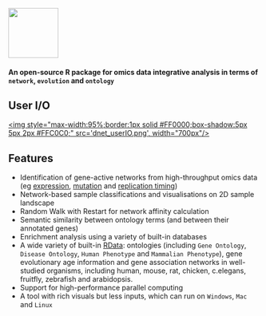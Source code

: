 <a href="index.html"><IMG src="dnet_logo1.png" height="100px" id="logo"></a>

<B><h4>An open-source R package for omics data integrative analysis in terms of `network`, `evolution` and `ontology`</h4></B>

## User I/O

<a href="faqs.html"><img style="max-width:95%;border:1px solid #FF0000;box-shadow:5px 5px 2px #FFC0C0;" src='dnet_userIO.png', width="700px"/></a>


## Features

* Identification of gene-active networks from high-throughput omics data (eg [expression](http://dnet.r-forge.r-project.org/demo-Fang.html), [mutation](http://dnet.r-forge.r-project.org/demo-TCGA.html) and [replication timing](http://dnet.r-forge.r-project.org/demo-Hiratani.html))
* Network-based sample classifications and visualisations on 2D sample landscape
* Random Walk with Restart for network affinity calculation
* Semantic similarity between ontology terms (and between their annotated genes)
* Enrichment analysis using a variety of built-in databases
* A wide variety of built-in [RData](http://dnet.r-forge.r-project.org/rdata.html): ontologies (including `Gene Ontology`, `Disease Ontology`, `Human Phenotype` and `Mammalian Phenotype`), gene evolutionary age information and gene association networks in well-studied organisms, including human, mouse, rat, chicken, c.elegans, fruitfly, zebrafish and arabidopsis.
* Support for high-performance parallel computing
* A tool with rich visuals but less inputs, which can run on `Windows`, `Mac` and `Linux`
